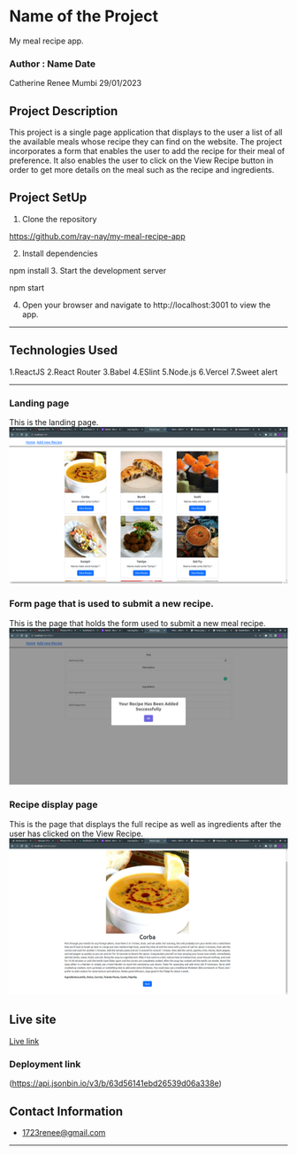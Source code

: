 # Name of the Project
My meal recipe app.
### Author : Name Date
Catherine Renee Mumbi 29/01/2023
## Project Description
This project is a single page application that displays to the user a list of all the available meals whose recipe they can find on the website. The project incorporates a form that enables the user to add the recipe for their meal of preference. It also enables the user to click on the View Recipe button in order to get more details on the meal such as the recipe and ingredients.

## Project SetUp 
1. Clone the repository

https://github.com/ray-nay/my-meal-recipe-app

2. Install dependencies

npm install
3. Start the development server

npm start


4. Open your browser and navigate to http://localhost:3001 to view the app.
******

## Technologies Used
1.ReactJS
2.React Router
3.Babel
4.ESlint
5.Node.js
6.Vercel
7.Sweet alert
*****

### Landing page 
This is the landing page.
![Landing page](./images/homepage.png)
### Form page that is used to submit a new recipe.
This is the page that holds the form used to submit a new meal recipe.
![Submission page](./images/submit.png)
### Recipe display page
This is the page that displays the full recipe as well as ingredients after the user has clicked on the View Recipe.
![Search page](./images/viewrecipe.png)

## Live site
[Live link](https://my-meal-recipe-app.vercel.app/)

### Deployment link
(https://api.jsonbin.io/v3/b/63d56141ebd26539d06a338e)
## Contact Information
* 1723renee@gmail.com
*****